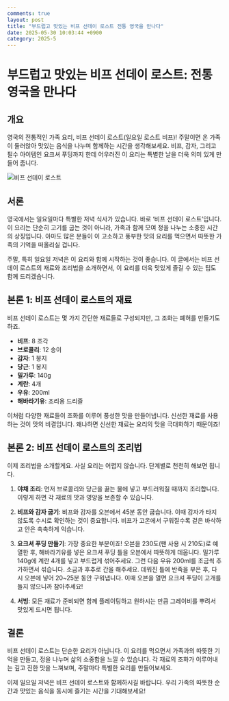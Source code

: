 ```yaml
---
comments: true
layout: post
title: "부드럽고 맛있는 비프 선데이 로스트 전통 영국을 만나다"
date: 2025-05-30 10:03:44 +0900
category: 2025-5
---
```


# 부드럽고 맛있는 비프 선데이 로스트: 전통 영국을 만나다

## 개요
영국의 전통적인 가족 요리, 비프 선데이 로스트(일요일 로스트 비프)! 주말이면 온 가족이 둘러앉아 맛있는 음식을 나누며 함께하는 시간을 생각해보세요. 비프, 감자, 그리고 필수 아이템인 요크셔 푸딩까지 한데 어우러진 이 요리는 특별한 날을 더욱 의미 있게 만들어 줍니다.

![비프 선데이 로스트](https://www.themealdb.com/images/media/meals/ssrrrs1503664277.jpg)

## 서론
영국에서는 일요일마다 특별한 저녁 식사가 있습니다. 바로 ‘비프 선데이 로스트’입니다. 이 요리는 단순히 고기를 굽는 것이 아니라, 가족과 함께 모여 정을 나누는 소중한 시간의 상징입니다. 아마도 많은 분들이 이 고소하고 풍부한 맛의 요리를 먹으면서 따뜻한 가족의 기억을 떠올리실 겁니다.

주말, 특히 일요일 저녁은 이 요리와 함께 시작하는 것이 좋습니다. 이 글에서는 비프 선데이 로스트의 재료와 조리법을 소개하면서, 이 요리를 더욱 맛있게 즐길 수 있는 팁도 함께 드리겠습니다.

## 본론 1: 비프 선데이 로스트의 재료
비프 선데이 로스트는 몇 가지 간단한 재료들로 구성되지만, 그 조화는 폐허를 만들기도 하죠.

- **비프**: 8 조각
- **브로콜리**: 12 송이
- **감자**: 1 봉지
- **당근**: 1 봉지
- **밀가루**: 140g
- **계란**: 4개
- **우유**: 200ml
- **해바라기유**: 조리용 드리즐

이처럼 다양한 재료들이 조화를 이루어 풍성한 맛을 만들어냅니다. 신선한 재료를 사용하는 것이 맛의 비결입니다. 왜냐하면 신선한 재료는 요리의 맛을 극대화하기 때문이죠!

## 본론 2: 비프 선데이 로스트의 조리법
이제 조리법을 소개할게요. 사실 요리는 어렵지 않습니다. 단계별로 천천히 해보면 됩니다.

1. **야채 조리**: 먼저 브로콜리와 당근을 끓는 물에 넣고 부드러워질 때까지 조리합니다. 이렇게 하면 각 재료의 맛과 영양을 보존할 수 있습니다.

2. **비프와 감자 굽기**: 비프와 감자를 오븐에서 45분 동안 굽습니다. 이때 감자가 타지 않도록 수시로 확인하는 것이 중요합니다. 비프가 고온에서 구워질수록 겉은 바삭하고 안은 촉촉하게 익습니다.

3. **요크셔 푸딩 만들기**: 가장 중요한 부분이죠! 오븐을 230도(팬 사용 시 210도)로 예열한 후, 해바라기유를 넣은 요크셔 푸딩 틀을 오븐에서 따뜻하게 데웁니다. 밀가루 140g에 계란 4개를 넣고 부드럽게 섞어주세요. 그런 다음 우유 200ml를 조금씩 추가하면서 섞습니다. 소금과 후추로 간을 해주세요. 데워진 틀에 반죽을 부은 후, 다시 오븐에 넣어 20~25분 동안 구워냅니다. 이때 오븐을 열면 요크셔 푸딩이 고개를 들지 않으니까 참아주세요!

4. **서빙**: 모든 재료가 준비되면 함께 플레이팅하고 원하시는 만큼 그레이비를 뿌려서 맛있게 드시면 됩니다.

## 결론
비프 선데이 로스트는 단순한 요리가 아닙니다. 이 요리를 먹으면서 가족과의 따뜻한 기억을 만들고, 정을 나누며 삶의 소중함을 느낄 수 있습니다. 각 재료의 조화가 이루어내는 깊고 진한 맛을 느껴보며, 주말마다 특별한 요리를 만들어보세요. 

이제 일요일 저녁은 비프 선데이 로스트와 함께하시길 바랍니다. 우리 가족의 따뜻한 순간과 맛있는 음식을 동시에 즐기는 시간을 기대해보세요!